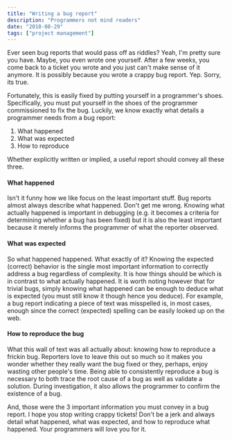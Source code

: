 ```yaml
---
title: "Writing a bug report"
description: "Programmers not mind readers"
date: "2018-08-29"
tags: ["project management"]
---
```


Ever seen bug reports that would pass off as riddles? Yeah, I'm pretty sure you have. Maybe, you even wrote one yourself. After a few weeks, you come back to a ticket you wrote and you just can't make sense of it anymore. It is possibly because you wrote a crappy bug report. Yep. Sorry, its true.

Fortunately, this is easily fixed by putting yourself in a programmer's shoes. Specifically, you must put yourself in the shoes of the programmer commissioned to fix the bug. Luckily, we know exactly what details a programmer needs from a bug report:

1. What happened
2. What was expected
3. How to reproduce

Whether explicitly written or implied, a useful report should convey all these three.

#### What happened

Isn't it funny how we like focus on the least important stuff. Bug reports almost always describe what happened. Don't get me wrong. Knowing what actually happened is important in debugging (e.g. it becomes a criteria for determining whether a bug has been fixed) but it is also the least important because it merely informs the programmer of what the reporter observed.

#### What was expected

So what happened happened. What exactly of it? Knowing the expected (correct) behavior is the single most important information to correctly address a bug regardless of complexity. It is how things should be which is in contrast to what actually happened. It is worth noting however that for trivial bugs, simply knowing what happened can be enough to deduce what is expected (you must still know it though hence you deduce). For example, a bug report indicating a piece of text was misspelled is, in most cases, enough since the correct (expected) spelling can be easily looked up on the web.

#### How to reproduce the bug

What this wall of text was all actually about: knowing how to reproduce a frickin bug. Reporters love to leave this out so much so it makes you wonder whether they really want the bug fixed or they, perhaps, enjoy wasting other people's time. Being able to consistently reproduce a bug is necessary to both trace the root cause of a bug as well as validate a solution. During investigation, it also allows the programmer to confirm the existence of a bug.

And, those were the 3 important information you must convey in a bug report. I hope you stop writing crappy tickets! Don't be a jerk and always detail what happened, what was expected, and how to reproduce what happened. Your programmers will love you for it.

